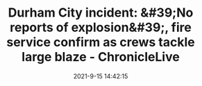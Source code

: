 ---
"title": "Durham City incident: &amp;#39;No reports of explosion&amp;#39;, fire service confirm as crews tackle large blaze - ChronicleLive"
"date": "2021-9-15 14:42:15"
"feed_name": "GOOGLENEWSCONSTRUCTION"
"feed_website": "https://news.google.com/search?q=construction%2Bincident&hl=en-US&gl=US&ceid=US:en"
"feed_rss": "https://news.google.com/rss/search?q=construction%2Bincident&hl=en-US&gl=US&ceid=US:en"
"link": "https://www.chroniclelive.co.uk/news/north-east-news/explosion-durham-live-updates-fire-21578535"
"file": "_posts/2021-1-1-99df268190b1788c168516989c12929bdcf30c75.md"
"accident": "1"
"drilling": "1"
"dead": ""
"injured": ""
---